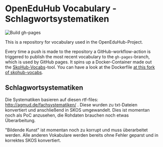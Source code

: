 # OpenEduHub Vocabulary - Schlagwortsystematiken

![Build gh-pages](https://github.com/openeduhub/oeh-metadata-vocabs/workflows/Build%20/public%20and%20delpoy%20to%20gh-pages%20with%20docker%20container/badge.svg)

This is a repository for vocabulary used in the OpenEduHub-Project.

Every time a push is made to the repository a GitHub-workflow-action is triggered to publish the most recent vocabulary to the `gh-pages`-branch, which is used by GitHub pages. It spins up a Docker-Container made out the [SkoHub-Vocabs](https://github.com/hbz/skohub-vocabs)-tool. You can have a look at the Dockerfile [at this fork of skohub-vocabs](https://github.com/sroertgen/skohub-vocabs/tree/docker).

## Schlagwortsystematiken

Die Systematiken basieren auf diesen rtf-files: http://agmud.de/fachsystematiken/ . 
Diese wurden zu txt-Dateien konvertiert und anschließend in SKOS umgewandelt.
Dies ist momentan noch als PoC anzusehen, die Rohdaten brauchen noch etwas Überarbeitung.

"Bildende Kunst" ist momentan noch zu korrupt und muss überarbeitet werden. Alle anderen Vokabulare werden bereits ohne Fehler geparst und in korrektes SKOS konvertiert.

